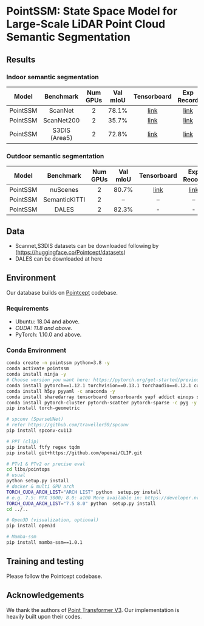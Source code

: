 # PointSSM: State Space Model for Large-Scale LiDAR Point Cloud Semantic Segmentation

## Results
### Indoor semantic segmentation

|  Model   |   Benchmark   | Num GPUs | Val mIoU |                                       Tensorboard                                       |              Exp Record              |
|:--------:| :-----------: |:--------:|:--------:|:---------------------------------------------------------------------------------------:|:------------------------------------:|
| PointSSM |    ScanNet    |    2     |  78.1%   | [link](exp/scannet/semseg-default/events.out.tfevents.1728354922.cv-Z690-GAMING-X-DDR4) |  [link](exp/scannet/semseg-default)  |
|   PointSSM   |   ScanNet200  |    2     |  35.7%   |         [link](exp/scannet200/semseg-default/events.out.tfevents.1730197260.cv-Z690-GAMING-X-DDR4)         | [link](exp/scanne200/semseg-default) |
|   PointSSM   | S3DIS (Area5) |    2     |  72.8%   |         [link](exp/s3dis/semseg-default/events.out.tfevents.1728446362.cv-Z690-GAMING-X-DDR4)         |   [link](exp/s3dis/semseg-default)   |

### Outdoor semantic segmentation  
|    Model   |   Benchmark   | Num GPUs | Val mIoU |                                       Tensorboard                                        |             Exp Record              |
| :--------: |:-------------:|:--------:|:--------:|:----------------------------------------------------------------------------------------:|:-----------------------------------:|
|    PointSSM    |   nuScenes    |    2     |  80.7%   | [link](exp/nuscenes/semseg-default/events.out.tfevents.1728970636.cv-Z690-GAMING-X-DDR4) | [link](exp/nuscenes/semseg-default) |
|    PointSSM    | SemanticKITTI |    2     |    –     |                                            –                                             |                  –                  |
|    PointSSM    |     DALES     |    2     |  82.3%   |                                            -                                             |                  -                  |

## Data
* Scannet,S3DIS datasets can be downloaded following by (https://huggingface.co/Pointcept/datasets)
* DALES can be downloaded at here


## Environment
Our database builds on [Pointcept](https://github.com/Pointcept/Pointcept>) codebase.
### Requirements
- Ubuntu: 18.04 and above.
- *CUDA: 11.8 and above.*
- PyTorch: 1.10.0 and above.
### Conda Environment

```bash
conda create -n pointssm python=3.8 -y
conda activate pointssm
conda install ninja -y
# Choose version you want here: https://pytorch.org/get-started/previous-versions/
conda install pytorch==1.12.1 torchvision==0.13.1 torchaudio==0.12.1 cudatoolkit=11.3 -c pytorch -y
conda install h5py pyyaml -c anaconda -y
conda install sharedarray tensorboard tensorboardx yapf addict einops scipy plyfile termcolor timm -c conda-forge -y
conda install pytorch-cluster pytorch-scatter pytorch-sparse -c pyg -y
pip install torch-geometric

# spconv (SparseUNet)
# refer https://github.com/traveller59/spconv
pip install spconv-cu113

# PPT (clip)
pip install ftfy regex tqdm
pip install git+https://github.com/openai/CLIP.git

# PTv1 & PTv2 or precise eval
cd libs/pointops
# usual
python setup.py install
# docker & multi GPU arch
TORCH_CUDA_ARCH_LIST="ARCH LIST" python  setup.py install
# e.g. 7.5: RTX 3000; 8.0: a100 More available in: https://developer.nvidia.com/cuda-gpus
TORCH_CUDA_ARCH_LIST="7.5 8.0" python  setup.py install
cd ../..

# Open3D (visualization, optional)
pip install open3d

# Mamba-ssm
pip install mamba-ssm==1.0.1
```

## Training and testing
Please follow the Pointcept codebase.

## Acknowledgements
We thank the authors of [Point Transformer V3](https://github.com/Pointcept/Pointcept>). Our implementation is heavily built upon their codes.
